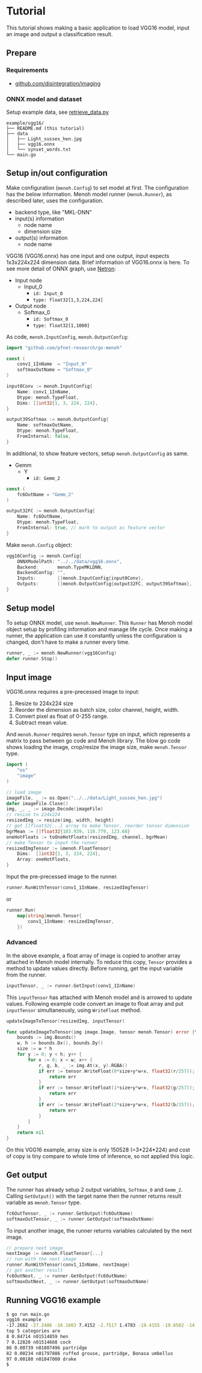 # Tutorial

This tutorial shows making a basic application to load VGG16 model, input an image and output a classification result.

## Prepare

### Requirements

- [github.com/disintegration/imaging](https://github.com/disintegration/imaging)

### ONNX model and dataset

Setup example data, see [retrieve_data.py](https://github.com/pfnet-research/menoh/blob/master/scripts/retrieve_data.py)

```
example/vgg16/
├── README.md (this tutorial)
├── data
│   ├── Light_sussex_hen.jpg
│   ├── vgg16.onnx
│   └── synset_words.txt
└── main.go
```

## Setup in/out configuration

Make configuration (`menoh.Config`) to set model at first. The configuration has the below information. Menoh model runner (`menoh.Runner`), as described later, uses the configuration.

- backend type, like "MKL-DNN"
- input(s) information
  - node name
  - dimension size
- output(s) information
  - node name

VGG16 (VGG16.onnx) has one input and one output, input expects 1x3x224x224 dimension data. Brief information of VGG16.onnx is here. To see more detail of ONNX graph, use [Netron](https://github.com/lutzroeder/Netron):

- Input node
  - Input_0
    - `id: Input_0`
    - `type: float32[1,3,224,224]`
- Output node
  - Softmax_0
    - `id: Softmax_0`
    - `type: float32[1,1000]`

As code, `menoh.InputConfig`, `menoh.OutputConfig`:

```go
import "github.com/pfnet-research/go-menoh"

const (
	conv1_1InName  = "Input_0"
	softmaxOutName = "Softmax_0"
)
```

```go
input0Conv := menoh.InputConfig{
	Name: conv1_1InName,
	Dtype: menoh.TypeFloat,
	Dims: []int32{1, 3, 224, 224},
}

output39Softmax := menoh.OutputConfig{
	Name: softmaxOutName,
	Dtype: menoh.TypeFloat,
	FromInternal: false,
}
```

In additional, to show feature vectors, setup `menoh.OutputConfig` as same.

- Gemm
  - Y
    - `id: Gemm_2`

```go
const (
	fc6OutName = "Gemm_2"
)

output32FC := menoh.OutputConfig{
	Name: fc6OutName,
	Dtype: menoh.TypeFloat,
	FromInternal: true, // mark to output as feature vector
}
```

Make `menoh.Config` object:

```go
vgg16Config := menoh.Config{
	ONNXModelPath: "../../data/vgg16.onnx",
	Backend:       menoh.TypeMKLDNN,
	BackendConfig: "",
	Inputs:        []menoh.InputConfig{input0Conv},
	Outputs:       []menoh.OutputConfig{output32FC, output39Softmax},
}
```

## Setup model

To setup ONNX model, use `menoh.NewRunner`. This `Runner` has Menoh model object setup by profiling information and manage life cycle. Once making a runner, the application can use it constantly unless the configuration is changed, don't have to make a runner every time.

```go
runner, _ := menoh.NewRunner(vgg16Config)
defer runner.Stop()
```

## Input image

VGG16.onnx requires a pre-precessed image to input:

1. Resize to 224x224 size
1. Reorder the dimension as batch size, color channel, height, width.
1. Convert pixel as float of 0-255 range.
1. Subtract mean value.

And `menoh.Runner` requires `menoh.Tensor` type on input, which represents a matrix to pass between go code and Menoh library. The blow go code shows loading the image, crop/resize the image size, make `menoh.Tensor` type.

```go
import (
	"os"
	"image"
)
```

```go
// load image
imageFile, _ := os.Open("../../data/Light_sussex_hen.jpg")
defer imageFile.Close()
img, _, _ := image.Decode(imageFile)
// resize to 224x224
resizedImg := resize(img, width, height)
// get []float32{...} array to make Tensor, reorder tensor dimension
bgrMean := []float32{103.939, 116.779, 123.68}
oneHotFloats := toOneHotFloats(resizedImg, channel, bgrMean)
// make Tensor to input the runner
resizedImgTensor := &menoh.FloatTensor{
	Dims:  []int32{1, 3, 224, 224},
	Array: oneHotFloats,
}
```

Input the pre-precessed image to the runner.

```go
runner.RunWithTensor(conv1_1InName, resizedImgTensor)
```

or

```go
runner.Run(
	map[string]menoh.Tensor{
		conv1_1InName: resizedImgTensor,
	})
```

### Advanced

In the above example, a float array of image is copied to another array attached in Menoh model internally. To reduce this copy, `Tensor` provides a method to update values directly. Before running, get the input variable from the runner.

```go
inputTensor, _ := runner.GetInput(conv1_1InName)
```

This `inputTensor` has attached with Menoh model and is arrowed to update values. Following example code convert an image to float array and put `inputTensor` simultaneously, using `WriteFloat` method.

```go
updateImageToTensor(resizedImg, inputTensor)
```

```go
func updateImageToTensor(img image.Image, tensor menoh.Tensor) error {\
	bounds := img.Bounds()
	w, h := bounds.Dx(), bounds.Dy()
	size := w * h
	for y := 0; y < h; y++ {
		for x := 0; x < w; x++ {
			r, g, b, _ := img.At(x, y).RGBA()
			if err := tensor.WriteFloat(0*size+y*w+x, float32(r/257)); err != nil {
				return err
			}
			if err := tensor.WriteFloat(1*size+y*w+x, float32(g/257)); err != nil {
				return err
			}
			if err := tensor.WriteFloat(2*size+y*w+x, float32(b/257)); err != nil {
				return err
			}
		}
	}
	return nil
}
```

On this VGG16 example, array size is only 150528 (=3\*224\*224) and cost of copy is tiny compare to whole time of inference, so not applied this logic.

## Get output

The runner has already setup 2 output variables, `Softmax_0` and `Gemm_2`. Calling `GetOutput()` with the target name then the runner returns result variable as `menoh.Tensor` type.

```go
fc6OutTensor, _ := runner.GetOutput(fc6OutName)
softmaxOutTensor, _ := runner.GetOutput(softmaxOutName)
```

To input another image, the runner returns variables calculated by the next image.

```go
// prepare next image
nextImage := &menoh.FloatTensor{...}
// run with the next image
runner.RunWithTensor(conv1_1InName, nextImage)
// get another result
fc6OutNext, _ := runner.GetOutput(fc6OutName)
softmaxOutNext, _ := runner.GetOutput(softmaxOutName)
```

## Running VGG16 example

```bash
$ go run main.go
vgg16 example
-17.2662 -27.2486 -16.1603 7.4152 -2.7517 1.4783 -19.4155 -19.6502 -14.9322 11.0263
top 5 categories are
8 0.84714 n01514859 hen
7 0.12820 n01514668 cock
86 0.00739 n01807496 partridge
82 0.00234 n01797886 ruffed grouse, partridge, Bonasa umbellus
97 0.00180 n01847000 drake
$
```
